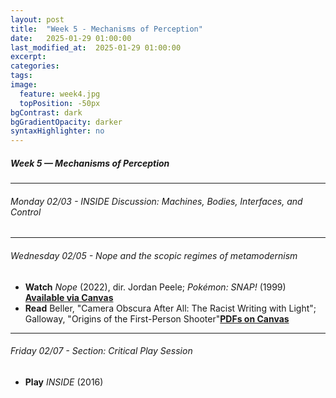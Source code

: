 ```yaml
---
layout: post
title:  "Week 5 - Mechanisms of Perception"
date:   2025-01-29 01:00:00
last_modified_at:  2025-01-29 01:00:00
excerpt: 
categories: 
tags: 
image:
  feature: week4.jpg
  topPosition: -50px
bgContrast: dark
bgGradientOpacity: darker
syntaxHighlighter: no
---
```

##### **Week 5 — Mechanisms of Perception**

---

###### Monday 02/03 - *INSIDE* Discussion: Machines, Bodies, Interfaces, and Control

---

###### Wednesday 02/05 - *Nope* and the scopic regimes of metamodernism

- **Watch** *Nope* (2022), dir. Jordan Peele; *Pokémon: SNAP!* (1999) [**Available via Canvas**](https://uncch.instructure.com/courses/78214/discussion_topics/543036)
- **Read** Beller, "Camera Obscura After All: The Racist Writing with Light"; Galloway, "Origins of the First-Person Shooter"[**PDFs on Canvas**](https://uncch.instructure.com/courses/78214/files/folder/Readings)

---

###### Friday 02/07 - Section: Critical Play Session
- **Play** *INSIDE* (2016)

